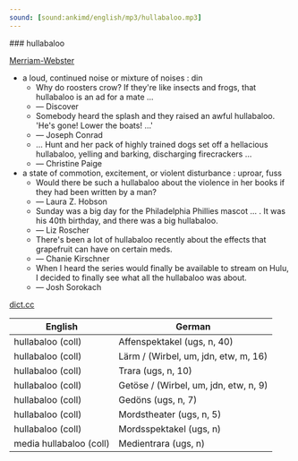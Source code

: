```yaml
---
sound: [sound:ankimd/english/mp3/hullabaloo.mp3]
---
```


\### hullabaloo

[Merriam-Webster](https://www.merriam-webster.com/dictionary/hullabaloo)

- a loud, continued noise or mixture of noises : din
    - Why do roosters crow? If they're like insects and frogs, that hullabaloo is an ad for a mate …
    - — Discover
    - Somebody heard the splash and they raised an awful hullabaloo. 'He's gone! Lower the boats! …'
    - — Joseph Conrad
    - … Hunt and her pack of highly trained dogs set off a hellacious hullabaloo, yelling and barking, discharging firecrackers …
    - — Christine Paige
- a state of commotion, excitement, or violent disturbance : uproar, fuss
    - Would there be such a hullabaloo about the violence in her books if they had been written by a man?
    - — Laura Z. Hobson
    - Sunday was a big day for the Philadelphia Phillies mascot … . It was his 40th birthday, and there was a big hullabaloo.
    - — Liz Roscher
    - There's been a lot of hullabaloo recently about the effects that grapefruit can have on certain meds.
    - — Chanie Kirschner
    - When I heard the series would finally be available to stream on Hulu, I decided to finally see what all the hullabaloo was about.
    - — Josh Sorokach

[dict.cc](https://www.dict.cc/hullabaloo)

| English        | German       |
| -------------- | ------------ |
| hullabaloo (coll) | Affenspektakel (ugs, n, 40) |
| hullabaloo (coll) | Lärm / (Wirbel, um, jdn, etw, m, 16) |
| hullabaloo (coll) | Trara (ugs, n, 10) |
| hullabaloo (coll) | Getöse / (Wirbel, um, jdn, etw, n, 9) |
| hullabaloo (coll) | Gedöns (ugs, n, 7) |
| hullabaloo (coll) | Mordstheater (ugs, n, 5) |
| hullabaloo (coll) | Mordsspektakel (ugs, n) |
| media hullabaloo (coll) | Medientrara (ugs, n) |
